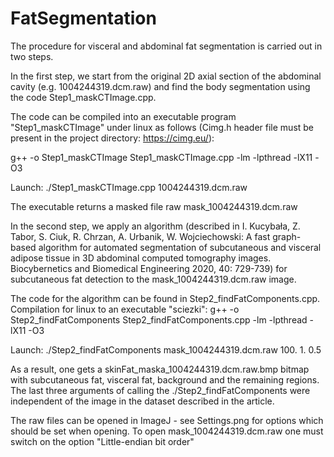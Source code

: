 # FatSegmentation


The procedure for visceral and abdominal fat segmentation is carried out in two steps.

In the first step, we start from the original 2D axial section of the abdominal cavity (e.g. 1004244319.dcm.raw) and find the body segmentation using the  code Step1_maskCTImage.cpp. 

The code can be compiled into an executable program "Step1_maskCTImage" under linux as follows (Cimg.h header file must be present in the project directory: https://cimg.eu/):

g++ -o Step1_maskCTImage Step1_maskCTImage.cpp -lm -lpthread -lX11 -O3

Launch: ./Step1_maskCTImage.cpp 1004244319.dcm.raw

The executable returns a masked file raw mask_1004244319.dcm.raw


In the second step, we apply an algorithm (described in I. Kucybała, Z. Tabor, S. Ciuk, R. Chrzan, A. Urbanik, W. Wojciechowski: A fast graph-based algorithm for automated segmentation of subcutaneous and visceral adipose tissue in 3D abdominal computed tomography images. Biocybernetics and Biomedical Engineering 2020, 40: 729-739) for subcutaneous fat detection to the mask_1004244319.dcm.raw image.

The code for the algorithm can be found in Step2_findFatComponents.cpp. Compilation for linux to an executable "sciezki":
g++ -o Step2_findFatComponents Step2_findFatComponents.cpp -lm -lpthread -lX11 -O3

Launch:
./Step2_findFatComponents mask_1004244319.dcm.raw 100. 1. 0.5

As a result, one gets a skinFat_maska_1004244319.dcm.raw.bmp bitmap with subcutaneous fat, visceral fat, background and the remaining regions. The last three arguments of calling the ./Step2_findFatComponents were independent of the image in the dataset described in the article. 

The raw files can be opened in ImageJ - see Settings.png for options which should be set when opening. To open mask_1004244319.dcm.raw one must switch on the option "Little-endian bit order"





